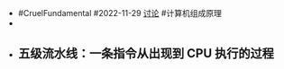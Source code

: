 - #CruelFundamental #2022-11-29 [讨论](https://github.com/CYZH1307/CruelFundamental/tree/main/homework/202211/29) #计算机组成原理
-
- 五级流水线：一条指令从出现到 CPU 执行的过程
	-